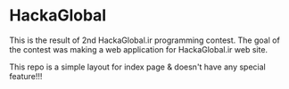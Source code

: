 # HackaGlobal
This is the result of 2nd HackaGlobal.ir programming contest.
The goal of the contest was making a web application for HackaGlobal.ir web site.

This repo is a simple layout for index page & doesn't have any special feature!!!

